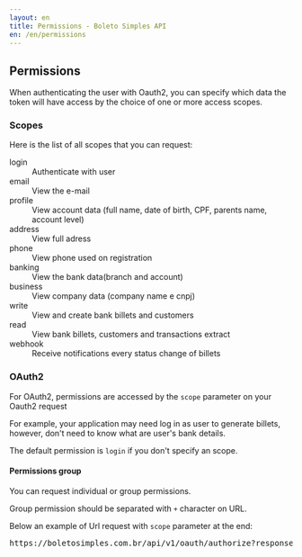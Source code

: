 ```yaml
---
layout: en
title: Permissions - Boleto Simples API
en: /en/permissions
---
```


## Permissions

When authenticating the user with Oauth2, you can specify which data the token will have access by the choice of one or more access scopes.

### Scopes

Here is the list of all scopes that you can request:

<dl class="dl-horizontal">
  <dt>login</dt>
  <dd>Authenticate with user</dd>
  <dt>email</dt>
  <dd>View the e-mail</dd>
  <dt>profile</dt>
  <dd>View account data (full name, date of birth, CPF, parents name, account level)</dd>
  <dt>address</dt>
  <dd>View full adress</dd>
  <dt>phone</dt>
  <dd>View phone used on registration</dd>
  <dt>banking</dt>
  <dd>View the bank data(branch and account)</dd>
  <dt>business</dt>
  <dd>View company data (company name e cnpj)</dd>
  <dt>write</dt>
  <dd>View and create bank billets and customers</dd>
  <dt>read</dt>
  <dd>View bank billets, customers and transactions extract</dd>
  <dt>webhook</dt>
  <dd>Receive notifications every status change of billets</dd>
</dl>

### OAuth2

For OAuth2, permissions are accessed by the `scope` parameter on your Oauth2 request

For example, your application may need log in as user to generate billets, however, don't need to know what are user's bank details.

The default permission is `login` if you don't specify an scope.

#### Permissions group

You can request individual or group permissions.

Group permission should be separated with `+` character on URL.

Below an example of Url request with `scope` parameter at the end:

<pre class="html">https://boletosimples.com.br/api/v1/oauth/authorize?response_type=code&amp;client_id=YOUR_CLIENT_ID&amp;redirect_uri=YOUR_CALLBACK_URL&amp;scope=login+email+profile</pre>
